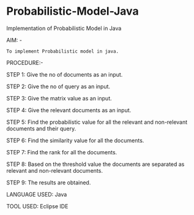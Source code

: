 # Probabilistic-Model-Java
Implementation of Probabilistic Model in Java

AIM: -

	To implement Probabilistic model in java.
  
PROCEDURE:-

STEP 1: Give the no of documents as an input.

STEP 2: Give the no of query as an input.

STEP 3: Give the matrix value as an input.

STEP 4: Give the relevant documents as an input.

STEP 5: Find the probabilistic value for all the relevant and non-relevant documents and their query.

STEP 6: Find the similarity value for all the documents.

STEP 7: Find the rank for all the documents.

STEP 8: Based on the threshold value the documents are separated as relevant and non-relevant documents.

STEP 9: The results are obtained.

LANGUAGE USED: Java

TOOL USED: Eclipse IDE
